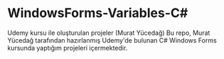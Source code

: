 # WindowsForms-Variables-C#
Udemy kursu ile oluşturulan projeler (Murat Yücedağ) Bu repo, Murat Yücedağ tarafından hazırlanmış Udemy'de bulunan C# Windows Forms kursunda yaptığım projeleri içermektedir.
